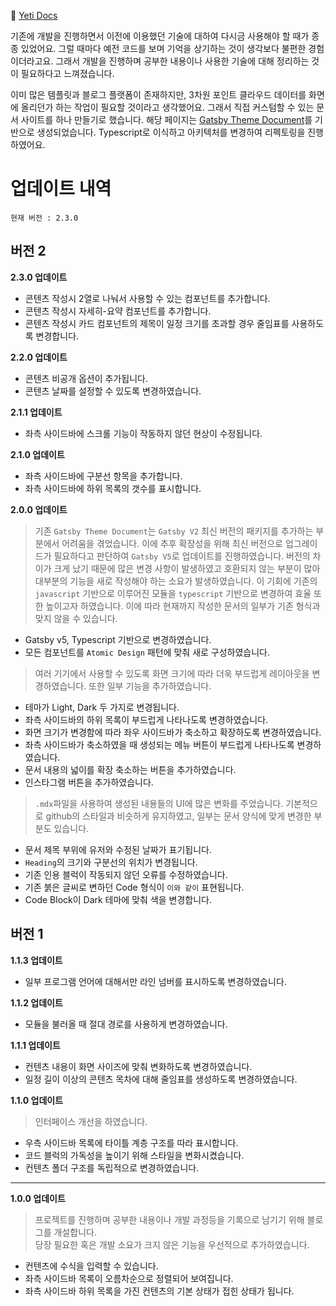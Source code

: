 👀 [Yeti Docs](https://yeti-s.github.io/)

기존에 개발을 진행하면서 이전에 이용했던 기술에 대하여 다시금 사용해야 할 때가 종종 있었어요. 
그럴 때마다 예전 코드를 보며 기억을 상기하는 것이 생각보다 불편한 경험이더라고요. 
그래서 개발을 진행하며 공부한 내용이나 사용한 기술에 대해 정리하는 것이 필요하다고 느껴졌습니다. 

이미 많은 템플릿과 블로그 플랫폼이 존재하지만, 3차원 포인트 클라우드 데이터를 화면에 올리던가 하는 작업이 필요할 것이라고 생각했어요. 
그래서 직접 커스텀할 수 있는 문서 사이트를 하나 만들기로 했습니다.
해당 페이지는 [Gatsby Theme Document](https://www.gatsbyjs.com/plugins/gatsby-theme-document/)를 기반으로 생성되었습니다.
Typescript로 이식하고 아키텍처를 변경하여 리펙토링을 진행하였어요. 

# 업데이트 내역
`현재 버전 : 2.3.0`

## 버전 2

**2.3.0 업데이트**

* 콘텐츠 작성시 2열로 나눠서 사용할 수 있는 컴포넌트를 추가합니다. 
* 콘텐츠 작성시 자세히-요약 컴포넌트를 추가합니다.
* 콘텐츠 작성시 카드 컴포넌트의 제목이 일정 크기를 초과할 경우 줄임표를 사용하도록 변경합니다.

**2.2.0 업데이트**

* 콘텐츠 비공개 옵션이 추가됩니다.
* 콘텐츠 날짜를 설정할 수 있도록 변경하였습니다.

**2.1.1 업데이트**

* 좌측 사이드바에 스크롤 기능이 작동하지 않던 현상이 수정됩니다.

**2.1.0 업데이트**

* 좌측 사이드바에 구분선 항목을 추가합니다.
* 좌측 사이드바에 하위 목록의 갯수를 표시합니다.

**2.0.0 업데이트**
> 기존 `Gatsby Theme Document`는 `Gatsby V2` 최신 버전의 패키지를 추가하는 부분에서 어려움을 겪었습니다.
이에 추후 확장성을 위해 최신 버전으로 업그레이드가 필요하다고 판단하여 `Gatsby V5`로 업데이트를 진행하였습니다.
버전의 차이가 크게 났기 때문에 많은 변경 사항이 발생하였고 호환되지 않는 부분이 많아 대부분의 기능을 새로 작성해야 하는 소요가 발생하였습니다.
이 기회에 기존의 `javascript` 기반으로 이루어진 모듈을 `typescript` 기반으로 변경하여 효율 또한 높이고자 하였습니다.
이에 따라 현재까지 작성한 문서의 일부가 기존 형식과 맞지 않을 수 있습니다.

* Gatsby v5, Typescript 기반으로 변경하였습니다.
* 모든 컴포넌트를 `Atomic Design` 패턴에 맞춰 새로 구성하였습니다.

> 여러 기기에서 사용할 수 있도록 화면 크기에 따라 더욱 부드럽게 레이아웃을 변경하였습니다.
또한 일부 기능을 추가하였습니다.

* 테마가 Light, Dark 두 가지로 변경됩니다.
* 좌측 사이드바의 하위 목록이 부드럽게 나타나도록 변경하였습니다.
* 화면 크기가 변경함에 따라 좌우 사이드바가 축소하고 확장하도록 변경하였습니다.
* 좌측 사이드바가 축소하였을 때 생성되는 메뉴 버튼이 부드럽게 나타나도록 변경하였습니다.
* 문서 내용의 넓이를 확장 축소하는 버튼을 추가하였습니다.
* 인스타그램 버튼을 추가하였습니다.

> `.mdx`파일을 사용하여 생성된 내용들의 UI에 많은 변화를 주었습니다.
기본적으로 github의 스타일과 비슷하게 유지하였고, 일부는 문서 양식에 맞게 변경한 부분도 있습니다.

* 문서 제목 부위에 유저와 수정된 날짜가 표기됩니다.
* `Heading`의 크기와 구분선의 위치가 변경됩니다.
* 기존 인용 블럭이 작동되지 않던 오류를 수정하였습니다.
* 기존 붉은 글씨로 변하던 Code 형식이 `이와 같이` 표현됩니다.
* Code Block이 Dark 테마에 맞춰 색을 변경합니다.


## 버전 1
**1.1.3 업데이트**
* 일부 프로그램 언어에 대해서만 라인 넘버를 표시하도록 변경하였습니다.

**1.1.2 업데이트**
* 모듈을 불러올 때 절대 경로를 사용하게 변경하였습니다.

**1.1.1 업데이트**
* 컨텐츠 내용이 화면 사이즈에 맞춰 변화하도록 변경하였습니다.
* 일정 길이 이상의 콘텐츠 목차에 대해 줄임표를 생성하도록 변경하였습니다.

**1.1.0 업데이트**
> 인터페이스 개선을 하였습니다.

* 우측 사이드바 목록에 타이틀 계층 구조를 따라 표시합니다.
* 코드 블럭의 가독성을 높이기 위해 스타일을 변화시켰습니다.
* 컨텐츠 폴더 구조를 독립적으로 변경하였습니다.

---
**1.0.0 업데이트**
> 프로젝트를 진행하며 공부한 내용이나 개발 과정등을 기록으로 남기기 위해 블로그를 개설합니다.  
당장 필요한 혹은 개발 소요가 크지 않은 기능을 우선적으로 추가하였습니다.

* 컨텐츠에 수식을 입력할 수 있습니다.
* 좌측 사이드바 목록이 오름차순으로 정렬되어 보여집니다.
* 좌측 사이드바 하위 목록을 가진 컨텐츠의 기본 상태가 접힌 상태가 됩니다.
